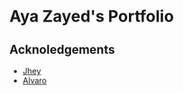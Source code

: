 # Aya Zayed's Portfolio

## Acknoledgements

- [Jhey](https://codepen.io/jh3y)
- [Alvaro](https://codepen.io/alvarotrigo)
